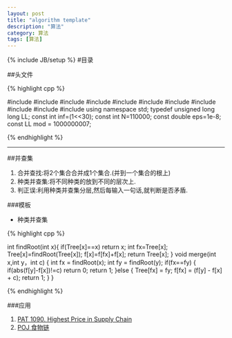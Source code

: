 ```yaml
---
layout: post
title: "algorithm template"
description: "算法"
category: 算法
tags: [算法]
---
```

{% include JB/setup %}
#目录

<link rel="stylesheet" href="http://yandex.st/highlightjs/6.2/styles/googlecode.min.css">
 
<script src="http://code.jquery.com/jquery-1.7.2.min.js"></script>
<script src="http://yandex.st/highlightjs/6.2/highlight.min.js"></script>
 
<script>hljs.initHighlightingOnLoad();</script>
<script type="text/javascript">
 $(document).ready(function(){
      $("h2,h3,h4,h5,h6").each(function(i,item){
        var tag = $(item).get(0).localName;
        $(item).attr("id","wow"+i);
        $("#category").append('<a class="new'+tag+'" href="#wow'+i+'">'+$(this).text()+'</a></br>');
        $(".newh2").css("margin-left",0);
        $(".newh3").css("margin-left",20);
        $(".newh4").css("margin-left",40);
        $(".newh5").css("margin-left",60);
        $(".newh6").css("margin-left",80);
      });
 });
</script>
<div id="category"></div>

##头文件

{% highlight cpp %}

#include <cstdio>
#include <cstring>
#include <cmath>
#include <queue>
#include <stack>
#include <vector>
#include <string>
#include <map>
#include <set>
#include <iostream>
#include <algorithm>
using namespace std;
typedef unsigned long long LL;
const int inf=(1<<30);
const int N=110000;
const double eps=1e-8;
const LL mod = 1000000007;
	
{% endhighlight %} 


- - - -

 
##并查集
1. 合并查找:将2个集合合并成1个集合.(并到一个集合的根上)
2. 种类并查集:将不同种类的放到不同的层次上.
3. 判正误:利用种类并查集分层,然后每输入一句话,就判断是否矛盾.###模板
* 种类并查集
{% highlight cpp %}
int findRoot(int x){
	if(Tree[x]==x) return x;
	int fx=Tree[x];
	Tree[x]=findRoot(Tree[x]);
	f[x]=f[fx]+f[x];
	return Tree[x];
}
void merge(int x,int y，int c) {
    int fx = findRoot(x);
    int fy = findRoot(y);
    if(fx==fy) {
    	if(abs(f[y]-f[x])!=c) return 0;
    	return 1;
    }else {
        Tree[fx] = fy;
        f[fx] = (f[y] - f[x] + c);
        return 1;
    }
}

{% endhighlight %} 
###应用
1. [PAT 1090. Highest Price in Supply Chain](http://www.patest.cn/contests/pat-a-practise/1090)
2. [POJ 食物链](http://www.patest.cn/contests/pat-a-practise/1090)


